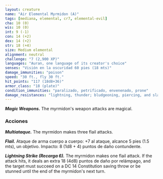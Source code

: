 ```yaml
---
layout: creature
name: "Air Elemental Myrmidon (A)"
tags: [mediana, elemental, cr7, elemental-evil]
cha: 10 (0)
wis: 10 (0)
int: 9 (-1)
con: 14 (+2)
dex: 14 (+2)
str: 18 (+4)
size: Medium elemental
alignment: neutral
challenge: "7 (2,900 XP)"
languages: "Auran, one language of its creator's choice"
senses: "Visión en la oscuridad 60 pies (18 mts)"
damage_immunities: "poison"
speed: "30 ft., fly 30 ft."
hit_points: "117 (18d8+36)"
armor_class: "18 (plate)"
condition_immunities: "paralizado, petrificado, envenenado, prone"
damage_resistances: "lightning, thunder; bludgeoning, piercing, and slashing from nonmagical weapons"
---
```


***Magic Weapons.*** The myrmidon's weapon attacks are magical.

### Acciones

***Multiataque.*** The myrmidon makes three flail attacks.

***Flail.*** Ataque de arma cuerpo a cuerpo: +7 al ataque, alcance 5 pies (1.5 mts), un objetivo. Impacto: 8 (1d8 + 4) puntos de daño contundente.

***Lightning Strike (Recarga 6).*** The myrmidon makes one flail attack. If the attack hits, it deals an extra 18 (4d8) puntos de daño por relámpago, and the target must succeed on a DC 14 Constitution saving throw or be stunned until the end of the myrmidon's next turn.